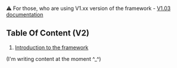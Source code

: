 ### 
:warning: For those, who are using V1.xx version of the framework -  [V1.03 documentation](https://github.com/alvyxaz/barebones-master-v1/wiki)

## Table Of Content (V2)

1. [Introduction to the framework](https://github.com/alvyxaz/barebones-masterserver/wiki/Introduction-To-The-Framework)

(I'm writing content at the moment ^_^)